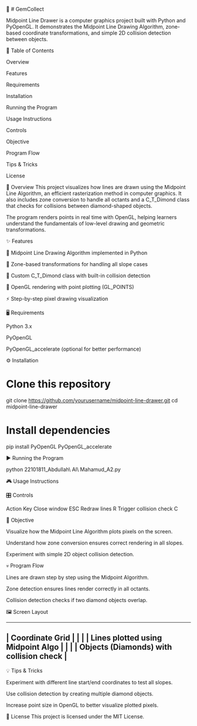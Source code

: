 💎 # GemCollect

Midpoint Line Drawer is a computer graphics project built with Python and PyOpenGL. It demonstrates the Midpoint Line Drawing Algorithm, zone-based coordinate transformations, and simple 2D collision detection between objects.

📜 Table of Contents

Overview

Features

Requirements

Installation

Running the Program

Usage Instructions

Controls

Objective

Program Flow

Tips & Tricks

License

📖 Overview
This project visualizes how lines are drawn using the Midpoint Line Algorithm, an efficient rasterization method in computer graphics. It also includes zone conversion to handle all octants and a C_T_Dimond class that checks for collisions between diamond-shaped objects.

The program renders points in real time with OpenGL, helping learners understand the fundamentals of low-level drawing and geometric transformations.

✨ Features

🎯 Midpoint Line Drawing Algorithm implemented in Python

🔄 Zone-based transformations for handling all slope cases

💎 Custom C_T_Dimond class with built-in collision detection

🎨 OpenGL rendering with point plotting (GL_POINTS)

⚡ Step-by-step pixel drawing visualization

🖥 Requirements

Python 3.x

PyOpenGL

PyOpenGL_accelerate (optional for better performance)

⚙ Installation

# Clone this repository
git clone https://github.com/yourusername/midpoint-line-drawer.git
cd midpoint-line-drawer

# Install dependencies
pip install PyOpenGL PyOpenGL_accelerate


▶ Running the Program

python 22101811_Abdullah\ Al\ Mahamud_A2.py


🎮 Usage Instructions

🎛 Controls

Action	Key
Close window	ESC
Redraw lines	R
Trigger collision check	C

🎯 Objective

Visualize how the Midpoint Line Algorithm plots pixels on the screen.

Understand how zone conversion ensures correct rendering in all slopes.

Experiment with simple 2D object collision detection.

💀 Program Flow

Lines are drawn step by step using the Midpoint Algorithm.

Zone detection ensures lines render correctly in all octants.

Collision detection checks if two diamond objects overlap.

🖼 Screen Layout

 -------------------------------------------------
|                Coordinate Grid                 |
|                                                 |
|        Lines plotted using Midpoint Algo        |
|                                                 |
|   Objects (Diamonds) with collision check       |
 -------------------------------------------------


💡 Tips & Tricks

Experiment with different line start/end coordinates to test all slopes.

Use collision detection by creating multiple diamond objects.

Increase point size in OpenGL to better visualize plotted pixels.

📜 License
This project is licensed under the MIT License.
